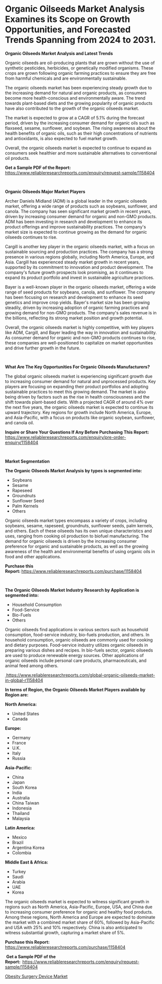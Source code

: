 <p><h1>Organic Oilseeds Market Analysis Examines its Scope on Growth Opportunities, and Forecasted Trends Spanning from 2024 to 2031.</h1></p><p><strong>Organic Oilseeds Market Analysis and Latest Trends</strong></p>
<p><p>Organic oilseeds are oil-producing plants that are grown without the use of synthetic pesticides, herbicides, or genetically modified organisms. These crops are grown following organic farming practices to ensure they are free from harmful chemicals and are environmentally sustainable.</p><p>The organic oilseeds market has been experiencing steady growth due to the increasing demand for natural and organic products, as consumers become more health-conscious and environmentally aware. The trend towards plant-based diets and the growing popularity of organic products have also contributed to the growth of the organic oilseeds market.</p><p>The market is expected to grow at a CAGR of 5.1% during the forecast period, driven by the increasing consumer demand for organic oils such as flaxseed, sesame, sunflower, and soybean. The rising awareness about the health benefits of organic oils, such as their high concentrations of nutrients and antioxidants, is also expected to fuel market growth.</p><p>Overall, the organic oilseeds market is expected to continue to expand as consumers seek healthier and more sustainable alternatives to conventional oil products.</p></p>
<p><strong>Get a Sample PDF of the Report:&nbsp;</strong> <a href="https://www.reliableresearchreports.com/enquiry/request-sample/1158404">https://www.reliableresearchreports.com/enquiry/request-sample/1158404</a></p>
<p>&nbsp;</p>
<p><strong>Organic Oilseeds Major Market Players</strong></p>
<p><p>Archer Daniels Midland (ADM) is a global leader in the organic oilseeds market, offering a wide range of products such as soybeans, sunflower, and canola. The company has seen significant market growth in recent years, driven by increasing consumer demand for organic and non-GMO products. ADM has been investing in research and development to enhance its product offerings and improve sustainability practices. The company's market size is expected to continue growing as the demand for organic oilseeds continues to rise.</p><p>Cargill is another key player in the organic oilseeds market, with a focus on sustainable sourcing and production practices. The company has a strong presence in various regions globally, including North America, Europe, and Asia. Cargill has experienced steady market growth in recent years, supported by its commitment to innovation and product development. The company's future growth prospects look promising, as it continues to expand its product portfolio and invest in sustainable agriculture practices.</p><p>Bayer is a well-known player in the organic oilseeds market, offering a wide range of seed products for soybeans, canola, and sunflower. The company has been focusing on research and development to enhance its seed genetics and improve crop yields. Bayer's market size has been growing steadily, driven by increasing adoption of organic farming practices and growing demand for non-GMO products. The company's sales revenue is in the billions, reflecting its strong market position and growth potential.</p><p>Overall, the organic oilseeds market is highly competitive, with key players like ADM, Cargill, and Bayer leading the way in innovation and sustainability. As consumer demand for organic and non-GMO products continues to rise, these companies are well-positioned to capitalize on market opportunities and drive further growth in the future.</p></p>
<p>&nbsp;</p>
<p><strong>What Are The Key Opportunities For Organic Oilseeds Manufacturers?</strong></p>
<p><p>The global organic oilseeds market is experiencing significant growth due to increasing consumer demand for natural and unprocessed products. Key players are focusing on expanding their product portfolios and adopting sustainable practices to meet this growing demand. The market is also being driven by factors such as the rise in health consciousness and the shift towards plant-based diets. With a projected CAGR of around 4% over the next five years, the organic oilseeds market is expected to continue its upward trajectory. Key regions for growth include North America, Europe, and Asia-Pacific, with a focus on products like organic soybean, sunflower, and canola oil.</p></p>
<p><strong>Inquire or Share Your Questions If Any Before Purchasing This Report:</strong> <a href="https://www.reliableresearchreports.com/enquiry/pre-order-enquiry/1158404">https://www.reliableresearchreports.com/enquiry/pre-order-enquiry/1158404</a></p>
<p>&nbsp;</p>
<p><strong>Market Segmentation</strong></p>
<p><strong>The Organic Oilseeds Market Analysis by types is segmented into:</strong></p>
<p><ul><li>Soybeans</li><li>Sesame</li><li>Rapeseed</li><li>Groundnuts</li><li>Sunflower Seed</li><li>Palm Kernels</li><li>Others</li></ul></p>
<p><p>Organic oilseeds market types encompass a variety of crops, including soybeans, sesame, rapeseed, groundnuts, sunflower seeds, palm kernels, and others. Each of these oilseeds has its own unique characteristics and uses, ranging from cooking oil production to biofuel manufacturing. The demand for organic oilseeds is driven by the increasing consumer preference for organic and sustainable products, as well as the growing awareness of the health and environmental benefits of using organic oils in food and other applications.</p></p>
<p><strong>Purchase this Report:&nbsp;</strong><a href="https://www.reliableresearchreports.com/purchase/1158404">https://www.reliableresearchreports.com/purchase/1158404</a></p>
<p>&nbsp;</p>
<p><strong>The Organic Oilseeds Market Industry Research by Application is segmented into:</strong></p>
<p><ul><li>Household Consumption</li><li>Food-Service</li><li>Bio-Fuels</li><li>Others</li></ul></p>
<p><p>Organic oilseeds find applications in various sectors such as household consumption, food-service industry, bio-fuels production, and others. In household consumption, organic oilseeds are commonly used for cooking and dietary purposes. Food-service industry utilizes organic oilseeds in preparing various dishes and recipes. In bio-fuels sector, organic oilseeds are used to produce renewable energy sources. Other applications of organic oilseeds include personal care products, pharmaceuticals, and animal feed among others.</p></p>
<p><a href="https://www.reliableresearchreports.com/global-organic-oilseeds-market-in-global-r1158404">&nbsp;https://www.reliableresearchreports.com/global-organic-oilseeds-market-in-global-r1158404</a></p>
<p><strong>In terms of Region, the Organic Oilseeds Market Players available by Region are:</strong></p>
<p>
    <p> <strong> North America: </strong>
        <ul>
            <li>United States</li>
            <li>Canada</li>
        </ul>
        </p> 
    <p> <strong> Europe: </strong>
        <ul>
            <li>Germany</li>
            <li>France</li>
            <li>U.K.</li>
            <li>Italy</li>
            <li>Russia</li>
        </ul>
        </p> 
    <p> <strong> Asia-Pacific: </strong>
        <ul>
            <li>China</li>
            <li>Japan</li>
            <li>South Korea</li>
            <li>India</li>
            <li>Australia</li>
            <li>China Taiwan</li>
            <li>Indonesia</li>
            <li>Thailand</li>
            <li>Malaysia</li>
        </ul>
        </p> 
    <p> <strong> Latin America: </strong>
        <ul>
            <li>Mexico</li>
            <li>Brazil</li>
            <li>Argentina Korea</li>
            <li>Colombia</li>
        </ul>
        </p> 
    <p> <strong> Middle East & Africa: </strong>
        <ul>
            <li>Turkey</li>
            <li>Saudi</li>
            <li>Arabia</li>
            <li>UAE</li>
            <li>Korea</li>
        </ul>
    </p>
    </p>
<p><p>The organic oilseeds market is expected to witness significant growth in regions such as North America, Asia-Pacific, Europe, USA, and China due to increasing consumer preference for organic and healthy food products. Among these regions, North America and Europe are expected to dominate the market with a combined market share of 60%, followed by Asia-Pacific and USA with 25% and 10% respectively. China is also anticipated to witness substantial growth, capturing a market share of 5%.</p></p>
<p><strong>Purchase this Report: </strong><a href="https://www.reliableresearchreports.com/purchase/1158404">https://www.reliableresearchreports.com/purchase/1158404</a></p>
<p>&nbsp;<strong>Get a Sample PDF of the Report:&nbsp;&nbsp;</strong><a href="https://www.reliableresearchreports.com/enquiry/request-sample/1158404">https://www.reliableresearchreports.com/enquiry/request-sample/1158404</a></p>
<p><strong></strong></p>
<p><p><a href="https://github.com/LibbySpencer2018/Market-Research-Report-List-1/blob/main/obesity-surgery-device-market.md">Obesity Surgery Device Market</a></p></p>
